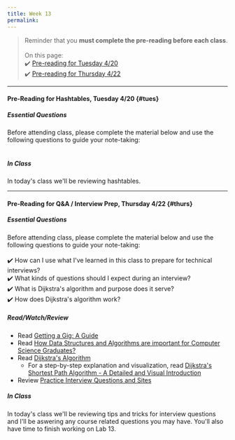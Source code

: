 ```yaml
---
title: Week 13
permalink: 
---
```


> Reminder that you **must complete the pre-reading before each class**.
<br><br>
On this page:  
✔️ [Pre-reading for Tuesday 4/20](#tues)  
✔️ [Pre-reading for Thursday 4/22](#thurs)

---

#### Pre-Reading for Hashtables, Tuesday 4/20 {#tues}

##### Essential Questions
Before attending class, please complete the material below and use the following questions to guide your note-taking:  
<br>


##### In Class
In today's class we'll be reviewing hashtables.

---

#### Pre-Reading for Q&A / Interview Prep, Thursday 4/22 {#thurs}

##### Essential Questions
Before attending class, please complete the material below and use the following questions to guide your note-taking:  
<br>
✔️ How can I use what I've learned in this class to prepare for technical interviews?  
✔️ What kinds of questions should I expect during an interview?  
✔️ What is Dijkstra's algorithm and purpose does it serve?  
✔️ How does Dijkstra's algorithm work?  

##### Read/Watch/Review
- Read [Getting a Gig: A Guide](https://github.com/cassidoo/getting-a-gig)
- Read [How Data Structures and Algorithms are important for Computer Science Graduates?](https://www.synergisticit.com/how-data-structures-and-algorithms-are-important-for-computer-science-graduates/)
- Read [Dijkstra's Algorithm](https://www.programiz.com/dsa/dijkstra-algorithm)
	- For a step-by-step explanation and visualization, read [Dijkstra's Shortest Path Algorithm - A Detailed and Visual Introduction](https://www.freecodecamp.org/news/dijkstras-shortest-path-algorithm-visual-introduction/)
- Review [Practice Interview Questions and Sites](/sm21/prep#challenges)

##### In Class
In today's class we'll be reviewing tips and tricks for interview questions and I'll be aswering any course related questions you may have. You'll also have time to finish working on Lab 13.
